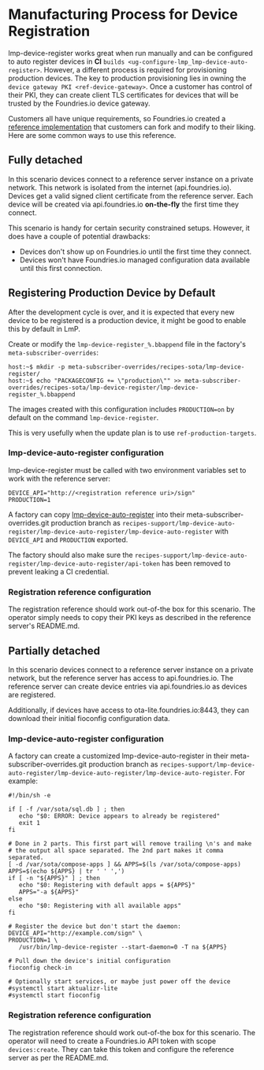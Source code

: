 # Manufacturing Process for Device Registration

lmp-device-register works great when run manually and can be configured
to auto register devices in **CI**
`builds <ug-configure-lmp_lmp-device-auto-register>`. However, a
different process is required for provisioning production devices. The
key to production provisioning lies in owning the
`device gateway PKI <ref-device-gateway>`. Once a customer has control
of their PKI, they can create client TLS certificates for devices that
will be trusted by the Foundries.io device gateway.

Customers all have unique requirements, so Foundries.io created a
[reference
implementation](https://github.com/foundriesio/factory-registration-ref)
that customers can fork and modify to their liking. Here are some common
ways to use this reference.

## Fully detached

In this scenario devices connect to a reference server instance on a
private network. This network is isolated from the internet
(api.foundries.io). Devices get a valid signed client certificate from
the reference server. Each device will be created via api.foundries.io
**on-the-fly** the first time they connect.

This scenario is handy for certain security constrained setups. However,
it does have a couple of potential drawbacks:

- Devices don't show up on Foundries.io until the first time they
  connect.
- Devices won't have Foundries.io managed configuration data
  available until this first connection.

## Registering Production Device by Default

After the development cycle is over, and it is expected that every new
device to be registered is a production device, it might be good to
enable this by default in LmP.

Create or modify the `lmp-device-register_%.bbappend` file in the
factory's `meta-subscriber-overrides`:

    host:~$ mkdir -p meta-subscriber-overrides/recipes-sota/lmp-device-register/
    host:~$ echo "PACKAGECONFIG += \"production\"" >> meta-subscriber-overrides/recipes-sota/lmp-device-register/lmp-device-register_%.bbappend

The images created with this configuration includes `PRODUCTION=on` by
default on the command `lmp-device-register`.

This is very usefully when the update plan is to use
`ref-production-targets`.

### lmp-device-auto-register configuration

lmp-device-register must be called with two environment variables set to
work with the reference server:

    DEVICE_API="http://<registration reference uri>/sign"
    PRODUCTION=1

A factory can copy
[lmp-device-auto-register](https://github.com/foundriesio/meta-lmp/blob/master/meta-lmp-base/recipes-support/lmp-device-auto-register/lmp-device-auto-register/lmp-device-auto-register)
into their meta-subscriber-overrides.git production branch as
`recipes-support/lmp-device-auto-register/lmp-device-auto-register/lmp-device-auto-register`
with `DEVICE_API` and `PRODUCTION` exported.

The factory should also make sure the
`recipes-support/lmp-device-auto-register/lmp-device-auto-register/api-token`
has been removed to prevent leaking a CI credential.

### Registration reference configuration

The registration reference should work out-of-the box for this scenario.
The operator simply needs to copy their PKI keys as described in the
reference server's README.md.

## Partially detached

In this scenario devices connect to a reference server instance on a
private network, but the reference server has access to
api.foundries.io. The reference server can create device entries via
api.foundries.io as devices are registered.

Additionally, if devices have access to ota-lite.foundries.io:8443, they
can download their initial fioconfig configuration data.

### lmp-device-auto-register configuration

A factory can create a customized lmp-device-auto-register in their
meta-subscriber-overrides.git production branch as
`recipes-support/lmp-device-auto-register/lmp-device-auto-register/lmp-device-auto-register`.
For example:

    #!/bin/sh -e

    if [ -f /var/sota/sql.db ] ; then
       echo "$0: ERROR: Device appears to already be registered"
       exit 1
    fi

    # Done in 2 parts. This first part will remove trailing \n's and make
    # the output all space separated. The 2nd part makes it comma separated.
    [ -d /var/sota/compose-apps ] && APPS=$(ls /var/sota/compose-apps)
    APPS=$(echo ${APPS} | tr ' ' ',')
    if [ -n "${APPS}" ] ; then
       echo "$0: Registering with default apps = ${APPS}"
       APPS="-a ${APPS}"
    else
       echo "$0: Registering with all available apps"
    fi

    # Register the device but don't start the daemon:
    DEVICE_API="http://example.com/sign" \
    PRODUCTION=1 \
       /usr/bin/lmp-device-register --start-daemon=0 -T na ${APPS}

    # Pull down the device's initial configuration
    fioconfig check-in

    # Optionally start services, or maybe just power off the device
    #systemctl start aktualizr-lite
    #systemctl start fioconfig

### Registration reference configuration

The registration reference should work out-of-the box for this scenario.
The operator will need to create a Foundries.io API token with scope
`devices:create`. They can take this token and configure the reference
server as per the README.md.
